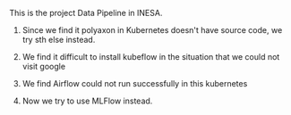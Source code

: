 This is the project Data Pipeline in INESA.

1. Since we find it polyaxon in Kubernetes doesn't have source code, we try sth else instead.

2. We find it difficult to install kubeflow in the situation that we could not visit google

3. We find Airflow could not run successfully in this kubernetes

4. Now we try to use MLFlow instead.